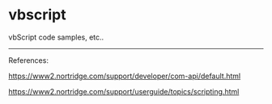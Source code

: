 # vbscript
vbScript code samples, etc..


---

References: 

https://www2.nortridge.com/support/developer/com-api/default.html 

https://www2.nortridge.com/support/userguide/topics/scripting.html
